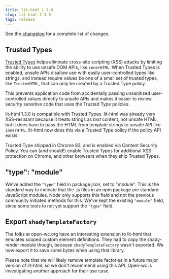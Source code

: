 ```yaml
---
title: lit-html 1.3.0
slug: lit-html-1-3-0
tags: release
---
```


See the [changelog](https://github.com/Polymer/lit-html/blob/master/CHANGELOG.md) for a complete list of changes.

## Trusted Types

[Trusted Types](https://web.dev/trusted-types/) helps eliminate cross-site scripting (XSS) attacks by limiting the ability to use unsafe DOM APIs, like `innerHTML`. When Trusted Types is enabled, unsafe APIs disallow use with easily user-controlled types like strings, and instead require values be one of a small set of trusted types, like `TrustedHTML`, that can only be created by a Trusted Type policy.

This prevents application code from accidentally passing unsanitized user-controlled values directly to unsafe APIs and makes it easier to review security sensitive code that uses the Trusted Type policies.

lit-html 1.3.0 is compatible with Trusted Types. lit-html was already very XSS-resistant because it treats strings as _text_ content, not unsafe HTML, but it does have to pass the HTML from template strings to unsafe API like `innerHTML`. lit-html now does this via a Trusted Type policy if the policy API exists.

Trusted Type shipped in Chrome 83, and is enabled via Content Security Policy. You can (and should!) enable Trusted Types for additional XSS protection on Chrome, and other browsers when they ship Trusted Types.

## "type": "module"

We've added the `"type"` field in package.json, set to "module". This is the standard way to indicate that the .js files in an npm package are standard JavaScript modules. Node only supports this field and not the previous community initiated methods for this. We've kept the existing `"module"` field, since some tools to not yet support the `"type"` field.

## Export `shadyTemplateFactory`

The folks at open-wc.org have an interesting extension to lit-html that emulates scoped custom element definitions. They had to copy the shady-render module though, because `shadyTemplateFactory` wasn't exported. We now export it to save some bytes when using that library.

Please note that we will likely remove template factories in a future major version of lit-html, so we don't recommend using this API. Open-wc is investigating another approach for their use case.
